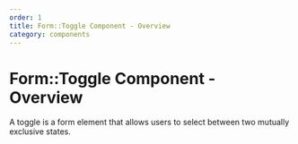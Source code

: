 ```yaml
---
order: 1
title: Form::Toggle Component - Overview
category: components
---
```


# Form::Toggle Component - Overview

A toggle is a form element that allows users to select between two mutually exclusive states.
